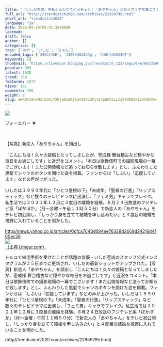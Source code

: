 ```yaml
---
title: "『いしだ壱成』黒髪ふんわりでイメチェン！「あやちゃん」とのラブラブ写真にファン興奮 "
full_url: "http://trendcatch2020.com/archives/22959795.html"
short_url: "trendcatch2020"
language: "ja"
date: 2023-09-26T09:41:20+0900
lastmod: 
draft: false
author: []
categories: []
tags: ['あや', 'いしだ', 'ちゃん']
encoded_tags: ['44GC44KE', '44GE44GX44Gg', '44Gh44KD44KT']
keywords: []
thumbnail: "https://livedoor.blogimg.jp/trendcatch_123/imgs/8/e/8e2d3400.jpg"
popular: 359
latest: 1638
trend: 759
featured: 1977
views: 161
comments: 156
weight: 8
slug: aHR0cC8vdHJlbmRjYXRjaDIwMjAuY29tL2FyY2hpdmVzLzIyOTU5Nzk1Lmh0bWw=
---
```


![](https://livedoor.blogimg.jp/trendcatch_123/imgs/8/e/8e2d3400.jpg)

<div><p>フォーエバー ★ </p><br> <br> 【写真】新恋人「あやちゃん」を顔出し <br> <br> 「こんにちは！久々の投稿となってしましたが、壱成様 舞台稽古など穏やかな毎日をお過ごしです」と近況をコメント。「本日は歌舞伎町での撮影現場の一幕でございます！また公開情報など追ってお知らせ致します」とし、ふんわりした黒髪でシャツのボタンを開けた姿を掲載。ファンからは「しぶい」「応援しています」などの声が上がった。 <br> <br> いしだは１９９０年代に「ひとつ屋根の下」「未成年」「聖者の行進」「リップスティック」など数々のテレビドラマに出演し、「フェミ男」キャラでブレイク。私生活では２０２１年１２月に３度目の離婚を経験。８月２４日放送のフジテレビ系「ぽかぽか」（月～金曜・午前１１時５０分）で新恋人の「あやちゃん」をテレビ初公開し、「しっかり身を立てて結婚を申し込みたい」と４度目の結婚を視野に入れていることを明かした。 <br> <br> <a target='_blank' href='https//news.yahoo.co.jp/articles/0cfca7043d094ee76328d2669d24216d4100ec26'>https//news.yahoo.co.jp/articles/0cfca7043d094ee76328d2669d24216d4100ec26</a> <br> <a href='https//i.imgur.com/SPZWLrk.jpg' target='_blank' class='' id='img_1_1'><img src='https//livedoor.blogimg.jp/trendcatch_123/imgs/8/e/8e2d3400.jpg'><br>（出典 i.imgur.com）<br></a> <p>トルコで植毛手術を受けたことが話題の俳優・いしだ壱成のスタッフ公式インスタグラムが２５日までに更新され、いしだの最新ショットがアップされた。【写真】新恋人「あやちゃん」を顔出し「こんにちは！久々の投稿となってしましたが、壱成様 舞台稽古など穏やかな毎日をお過ごしです」と近況をコメント。「本日は歌舞伎町での撮影現場の一幕でございます！また公開情報など追ってお知らせ致します」とし、ふんわりした黒髪でシャツのボタンを開けた姿を掲載。ファンからは「しぶい」「応援しています」などの声が上がった。いしだは１９９０年代に「ひとつ屋根の下」「未成年」「聖者の行進」「リップスティック」など数々のテレビドラマに出演し、「フェミ男」キャラでブレイク。私生活では２０２１年１２月に３度目の離婚を経験。８月２４日放送のフジテレビ系「ぽかぽか」（月～金曜・午前１１時５０分）で新恋人の「あやちゃん」をテレビ初公開し、「しっかり身を立てて結婚を申し込みたい」と４度目の結婚を視野に入れていることを明かした。</p></div>

(http//trendcatch2020.com/archives/22959795.html)

